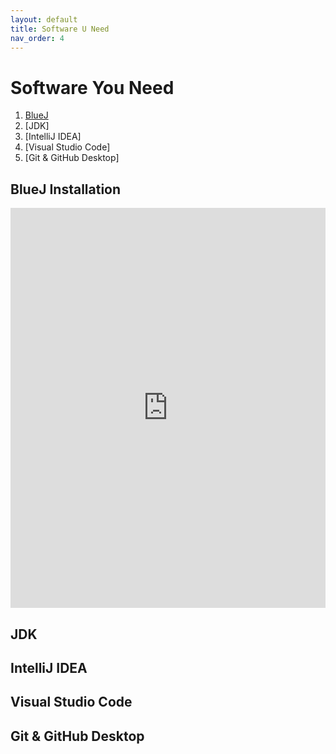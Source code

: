 ```yaml
---
layout: default
title: Software U Need
nav_order: 4
---
```


# Software You Need

1. [BlueJ](#bluej-installation)
2. [JDK]
3. [IntelliJ IDEA]
4. [Visual Studio Code]
5. [Git & GitHub Desktop]

## BlueJ Installation

<iframe src="https://scribehow.com/embed/BlueJ_Download_Workflow__sHDsBEDlRXSfUW80Yui3rA?as=scrollable" width="100%" height="640" allowfullscreen frameborder="0"></iframe>

## JDK

## IntelliJ IDEA

## Visual Studio Code

## Git & GitHub Desktop